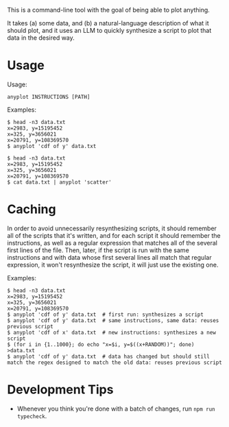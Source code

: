 This is a command-line tool with the goal of being able to plot anything.

It takes (a) some data, and (b) a natural-language description of what it should plot, and it uses an LLM to quickly synthesize a script to plot that data in the desired way.

# Usage

Usage:

    anyplot INSTRUCTIONS [PATH]

Examples:

    $ head -n3 data.txt
    x=2983, y=15195452
    x=325, y=3656021
    x=20791, y=108369570
    $ anyplot 'cdf of y' data.txt

    $ head -n3 data.txt
    x=2983, y=15195452
    x=325, y=3656021
    x=20791, y=108369570
    $ cat data.txt | anyplot 'scatter'

# Caching

In order to avoid unnecessarily resynthesizing scripts, it should remember all of the scripts that it's written, and for each script it should remember the instructions, as well as a regular expression that matches all of the several first lines of the file. Then, later, if the script is run with the same instructions and with data whose first several lines all match that regular expression, it won't resynthesize the script, it will just use the existing one.

Examples:

    $ head -n3 data.txt
    x=2983, y=15195452
    x=325, y=3656021
    x=20791, y=108369570
    $ anyplot 'cdf of y' data.txt  # first run: synthesizes a script
    $ anyplot 'cdf of y' data.txt  # same instructions, same data: reuses previous script
    $ anyplot 'cdf of x' data.txt  # new instructions: synthesizes a new script
    $ (for i in {1..1000}; do echo "x=$i, y=$((x+RANDOM))"; done) >data.txt
    $ anyplot 'cdf of y' data.txt  # data has changed but should still match the regex designed to match the old data: reuses previous script

# Development Tips

- Whenever you think you're done with a batch of changes, run `npm run typecheck`.